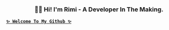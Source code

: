 <h3 align="center"> 👋🏾  Hi! I'm Rimi - A Developer In The Making. </h3>

<a href="github.com/fa-rimi">**`✨ Welcome To My Github ✨`**</a>

<!-- [1]: https://custom-icon-badges.demolab.com/badge/-Resume-F25278?style=for-the-badge&logo=download&logoColor=white


[![downloads][1]][1] -->
